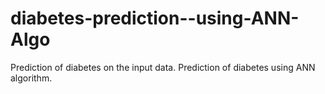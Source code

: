 # diabetes-prediction--using-ANN-Algo
Prediction of diabetes on the input data.
Prediction of diabetes using ANN algorithm.
